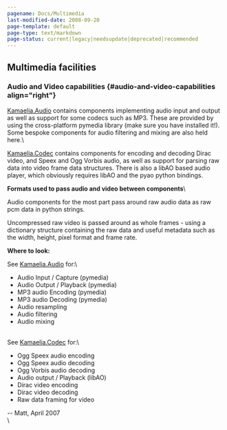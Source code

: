 ```yaml
---
pagename: Docs/Multimedia
last-modified-date: 2008-09-20
page-template: default
page-type: text/markdown
page-status: current|legacy|needsupdate|deprecated|recommended
---
```

Multimedia facilities
---------------------

### Audio and Video capabilities  {#audio-and-video-capabilities align="right"}

[Kamaelia.Audio](/Components/pydoc/Kamaelia.Audio) contains components
implementing audio input and output as well as support for some codecs
such as MP3. These are provided by using the cross-platform pymedia
library (make sure you have installed it!). Some bespoke components for
audio filtering and mixing are also held here.\

[Kamaelia.Codec](/Components/pydoc/Kamaelia.Codec) contains components
for encoding and decoding Dirac video, and Speex and Ogg Vorbis audio,
as well as support for parsing raw data into video frame data
structures. There is also a libAO based audio player, which obviously
requires libAO and the pyao python bindings.

**Formats used to pass audio and video between components**\

Audio components for the most part pass around raw audio data as raw pcm
data in python strings.

Uncompressed raw video is passed around as whole frames - using a
dictionary structure containing the raw data and useful metadata such as
the width, height, pixel format and frame rate.

**Where to look:**

See [Kamaelia.Audio](/Components/pydoc/Kamaelia.Audio) for:\

-   Audio Input / Capture (pymedia)
-   Audio Output / Playback (pymedia)
-   MP3 audio Encoding (pymedia)
-   MP3 audio Decoding (pymedia)
-   Audio resampling
-   Audio filtering
-   Audio mixing

\
See [Kamaelia.Codec](/Components/pydoc/Kamaelia.Codec) for:\

-   Ogg Speex audio encoding
-   Ogg Speex audio decoding
-   Ogg Vorbis audio decoding
-   Audio output / Playback (libAO)
-   Dirac video encoding
-   Dirac video decoding
-   Raw data framing for video

\-- Matt, April 2007\
\
